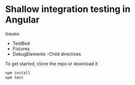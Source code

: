 # Shallow integration testing in Angular

Issues:
- TestBed
- Fixtures
- DebugElements
-Child directives

To get started, clone the repo or download it

```sh
npm install
npm test
```
